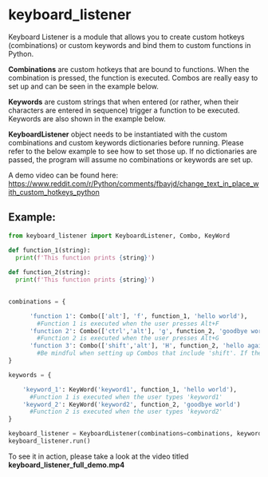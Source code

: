 # keyboard_listener

Keyboard Listener is a module that allows you to create custom hotkeys (combinations) or custom keywords and bind them to custom functions in Python.

**Combinations** are custom hotkeys that are bound to functions. When the combination is pressed, the function is executed. Combos are really easy to set up and can be seen in the example below.

**Keywords** are custom strings that when entered (or rather, when their characters are entered in sequence) trigger a function to be executed. Keywords are also shown in the example below.

**KeyboardListener** object needs to be instantiated with the custom combinations and custom keywords dictionaries before running. Please refer to the below example to see how to set those up. If no dictionaries are passed, the program will assume no combinations or keywords are set up.

A demo video can be found here: https://www.reddit.com/r/Python/comments/fbavjd/change_text_in_place_with_custom_hotkeys_python

## Example:

```python
from keyboard_listener import KeyboardListener, Combo, KeyWord

def function_1(string):
  print(f'This function prints {string}')
  
def function_2(string):
  print(f'This function prints {string}')
 

combinations = {

      'function 1': Combo(['alt'], 'f', function_1, 'hello world'), 
        #Function 1 is executed when the user presses Alt+F
      'function 2': Combo(['ctrl','alt'], 'g', function_2, 'goodbye world'), 
        #Function 2 is executed when the user presses Alt+G
      'function 3': Combo(['shift','alt'], 'H', function_2, 'hello again world'), 
        #Be mindful when setting up Combos that include 'shift'. If the Combo includes the shift key, the character must be uppercase.
}

keywords = {

    'keyword_1': KeyWord('keyword1', function_1, 'hello world'),
      #Function 1 is executed when the user types 'keyword1'
    'keyword_2': KeyWord('keyword2', function_2, 'goodbye world') 
      #Function 2 is executed when the user types 'keyword2'
}

keyboard_listener = KeyboardListener(combinations=combinations, keywords=keywords)
keyboard_listener.run()
```

To see it in action, please take a look at the video titled **keyboard_listener_full_demo.mp4**
